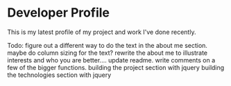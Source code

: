 # Developer Profile

This is my latest profile of my project and work I've done recently. 


Todo:
figure out a different way to do the text in the about me section. maybe do column sizing for the text?
rewrite the about me to illustrate interests and who you are better....
update readme.
write comments on a few of the bigger functions.
building the project section with jquery
building the technologies section with jquery